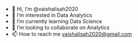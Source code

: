- 👋 Hi, I’m @vaishalisah2020
- 👀 I’m interested in Data Analytics
- 🌱 I’m currently learning Data Science
- 💞️ I’m looking to collaborate on Analytics
- 📫 How to reach me vaishalisah2020@gmail.com

<!---
vaishalisah2020/vaishalisah2020 is a ✨ special ✨ repository because its `README.md` (this file) appears on your GitHub profile.
You can click the Preview link to take a look at your changes.
--->

